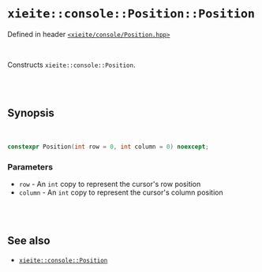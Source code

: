# `xieite::console::Position::Position`
Defined in header [`<xieite/console/Position.hpp>`](../../../include/xieite/console/Position.hpp)

<br/>

Constructs `xieite::console::Position`.

<br/><br/>

## Synopsis

<br/>

```cpp
constexpr Position(int row = 0, int column = 0) noexcept;
```
### Parameters
- `row` - An `int` copy to represent the cursor's row position
- `column` - An `int` copy to represent the cursor's column position

<br/><br/>

## See also
- [`xieite::console::Position`](../../../docs/console/Position.md)
